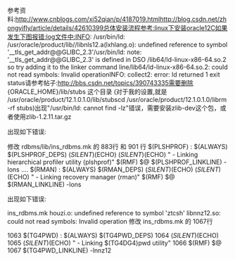 参考资料:http://www.cnblogs.com/xi52qian/p/4187019.htmlhttp://blog.csdn.net/zhongyifly/article/details/42610399总体安装流程参考:linux下安装oracle12C如果发生下图报错:log文件中:INFO: /usr/bin/ld: /usr/oracle/product/lib//libnls12.a(lxhlang.o): undefined reference to symbol '__tls_get_addr@@GLIBC_2.3'/usr/bin/ld: note: '__tls_get_addr@@GLIBC_2.3' is defined in DSO /lib64/ld-linux-x86-64.so.2 so try adding it to the linker command line/lib64/ld-linux-x86-64.so.2: could not read symbols: Invalid operationINFO: collect2: error: ld returned 1 exit status请参考帖子:http://bbs.csdn.net/topics/390743335需要删除 {ORACLE_HOME}/lib/stubs 这个目录 (对于我的设置,就是 /usr/oracle/product/12.1.0.1.0/lib/stubscd /usr/oracle/product/12.1.0.1.0/librm -rf stubs)出现"/usr/bin/ld: cannot find -lz"错误，需要安装zlib-dev这个包，或者使用zlib-1.2.11.tar.gz


出现如下错误:

修改 rdbms/lib/ins_rdbms.mk 的 883行 和 901 行
$(PLSHPROF) : $(ALWAYS) $(PLSHPROF_DEPS)
        $(SILENT)$(ECHO)
        $(SILENT)$(ECHO) " - Linking hierarchical profiler utility (plshprof)"
        $(RMF) $@
        $(PLSHPROF_LINKLINE) -lons
....
$(RMAN) : $(ALWAYS) $(RMAN_DEPS)
        $(SILENT)$(ECHO)
        $(SILENT)$(ECHO) " - Linking recovery manager (rman)"
        $(RMF) $@
        $(RMAN_LINKLINE) -lons




出现如下错误:

ins_rdbms.mk
houzi.o: undefined reference to symbol 'ztcsh'
libnnz12.so: could not read symbols: Invalid operation
修改 ins_rdbms.mk 的 1067行

1063 $(TG4PWD) : $(ALWAYS) $(TG4PWD_DEPS)
1064         $(SILENT)$(ECHO)
1065         $(SILENT)$(ECHO) " - Linking $(TG4DG4)pwd utility"
1066         $(RMF) $@
1067         $(TG4PWD_LINKLINE) -lnnz12